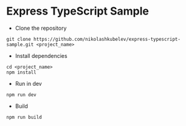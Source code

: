 # Express TypeScript Sample

- Clone the repository
```
git clone https://github.com/nikolashkubelev/express-typescript-sample.git <project_name>
```
- Install dependencies
```
cd <project_name>
npm install
```
- Run in dev
```
npm run dev
```
- Build
```
npm run build
```